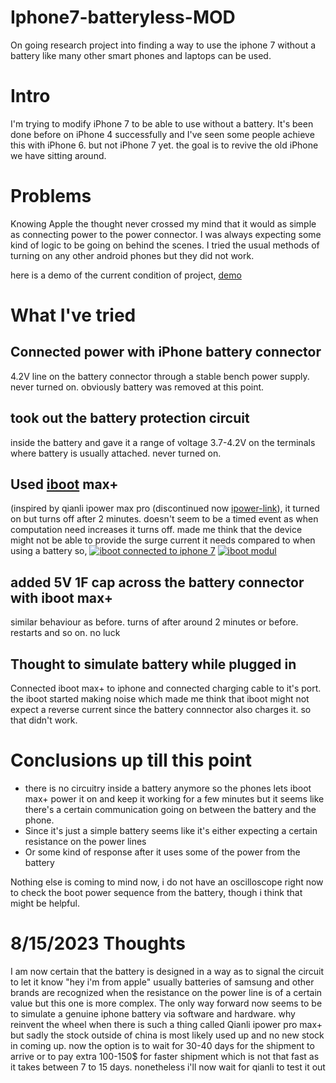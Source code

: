 # Iphone7-batteryless-MOD
On going research project into finding a way to use the iphone 7 without a battery like many other smart phones and laptops can be used. 


# Intro
I'm trying to modify iPhone 7 to be able to use without a battery. It's been done before on iPhone 4 successfully and I've seen some people achieve this with iPhone 6. but not iPhone 7 yet. the goal is to revive the old iPhone we have sitting around.

# Problems 
Knowing Apple the thought never crossed my mind that it would as simple as connecting power to the power connector. I was always expecting some kind of logic to be going on behind the scenes. I tried the usual methods of turning on any other android phones but they did not work. 

here is a demo of the current condition of project, [demo](https://youtube.com/shorts/5xmpZtYP9cs?feature=share)


# What I've tried
## Connected power with iPhone battery connector
4.2V line on the battery connector through a stable bench power supply. never turned on. obviously battery was removed at this point. 

## took out the battery protection circuit 
inside the battery and gave it a range of voltage 3.7-4.2V on the terminals where battery is usually attached. never turned on. 

## Used [iboot](https://www.amazon.com/Mechanic-Android-Control-Motherboard-Activation/dp/B07D37CWW3) max+ 

(inspired by qianli ipower max pro (discontinued now [ipower-link](https://www.amazon.com/-/es/Ipower-Pro-Max-reparaci%C3%B3n-compatibles/dp/B0946PBCHP)), it turned on but turns off after 2 minutes. doesn't seem to be a timed event as when computation need increases it turns off. made me think that the device might not be able to provide the surge current it needs compared to when using a battery so, 
[![iboot connected to iphone 7][1]][1]
[![iboot modul][2]][2]

## added 5V 1F cap across the battery connector with iboot max+ 
similar behaviour as before. turns of after around 2 minutes or before. restarts and so on. no luck 

## Thought to simulate battery while plugged in 
Connected  iboot max+ to iphone and connected charging cable to it's port. the iboot started making noise which made me think that iboot might not expect a reverse current since the battery  connnector also charges it. so that didn't work. 

# Conclusions up till this point 
- there is no circuitry inside a battery anymore so the phones lets iboot max+ power it on and keep it working for a few minutes but it seems like there's a certain communication going on between the battery and the phone. 
- Since it's just a simple battery seems like it's either expecting a certain resistance on the power lines
- Or some kind of response after it uses some of the power from the battery


Nothing else is coming to mind now, i do not have an oscilloscope right now to check the boot power sequence from the battery, though i think that might be helpful. 


  [1]: https://i.stack.imgur.com/8uuAC.png
  [2]: https://i.stack.imgur.com/W1e5v.png


# 8/15/2023 Thoughts 
I am now certain that the battery is designed in a way as to signal the circuit to let it know "hey i'm from apple" usually batteries of samsung and other brands are recognized when the resistance on the power line is of a certain value but this one is more complex. The only way forward now seems to be to simulate a genuine iphone battery via software and hardware. why reinvent the wheel when there is such a thing called Qianli ipower pro max+ but sadly the stock outside of china is most likely used up and no new stock in coming up. now the option is to wait for 30-40 days for the shipment to arrive or to pay extra 100-150$ for faster shipment which is not that fast as it takes between 7 to 15 days. nonetheless i'll now wait for qianli to test it out
